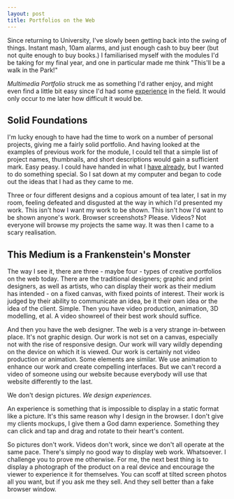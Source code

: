 ```yaml
---
layout: post
title: Portfolios on the Web
---
```


Since returning to University, I've slowly been getting back into the swing of things. Instant mash, 10am alarms, and just enough cash to buy beer (but not quite enough to buy books.) I familiarised myself with the modules I'd be taking for my final year, and one in particular made me think "This'll be a walk in the Park!"





_Multimedia Portfolio_ struck me as something I'd rather enjoy, and might even find a little bit easy since I'd had some [experience](http://daneden.me/portfolio) in the field. It would only occur to me later how difficult it would be.





## Solid Foundations





I'm lucky enough to have had the time to work on a number of personal projects, giving me a fairly solid portfolio. And having looked at the examples of previous work for the module, I could tell that a simple list of project names, thumbnails, and short descriptions would gain a sufficient mark. Easy peasy. I could have handed in what I [have already](http://daneden.me/portfolio), but I wanted to do something special. So I sat down at my computer and began to code out the ideas that I had as they came to me.





Three or four different designs and a copious amount of tea later, I sat in my room, feeling defeated and disgusted at the way in which I'd presented my work. This isn't how I want my work to be shown. This isn't how I'd want to be shown anyone's work. Browser screenshots? Please. Videos? Not everyone will browse my projects the same way. It was then I came to a scary realisation.





## This Medium is a Frankenstein's Monster





The way I see it, there are three - maybe four - types of creative portfolios on the web today. There are the traditional designers; graphic and print designers, as well as artists, who can display their work as their medium has intended - on a fixed canvas, with fixed points of interest. Their work is judged by their ability to communicate an idea, be it their own idea or the idea of the client. Simple. Then you have video production, animation, 3D modelling, et al. A video showreel of their best work should suffice.





And then you have the web designer. The web is a very strange in-between place. It's not graphic design. Our work is not set on a canvas, especially not with the rise of responsive design. Our work will vary wildly depending on the device on which it is viewed. Our work is certainly not video production or animation. Some elements are similar. We use animation to enhance our work and create compelling interfaces. But we can't record a video of someone using our website because everybody will use that website differently to the last.





We don't design pictures. _We design experiences._





An experience is something that is impossible to display in a static format like a picture. It's this same reason why I design in the browser. I don't give my clients mockups, I give them a God damn experience. Something they can click and tap and drag and rotate to their heart's content.





So pictures don't work. Videos don't work, since we don't all operate at the same pace. There's simply no good way to display web work. Whatsoever. I challenge you to prove me otherwise. For me, the next best thing is to display a photograph of the product on a real device and encourage the viewer to experience it for themselves. You can scoff at tilted screen photos all you want, but if you ask me they sell. And they sell better than a fake browser window.
